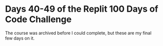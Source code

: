 # Days 40-49 of the Replit 100 Days of Code Challenge
The course was archived before I could complete, but these are my final few days on it. 
